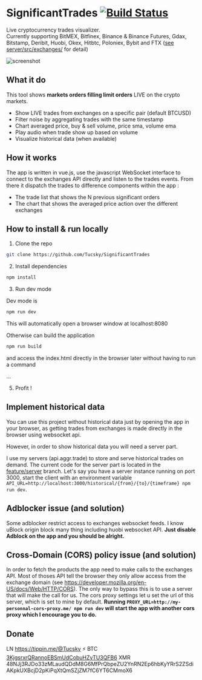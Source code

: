 # SignificantTrades [![Build Status](https://travis-ci.org/Tucsky/SignificantTrades.svg?branch=master)](https://travis-ci.org/Tucsky/SignificantTrades)

Live cryptocurrency trades visualizer.<br>
Currently supporting BitMEX, Bitfinex, Binance & Binance Futures, Gdax, Bitstamp, Deribit, Huobi, Okex, Hitbtc, Poloniex, Bybit and FTX ([see server/src/exchanges/](server/src/exchanges) for detail)

![screenshot](https://i.imgur.com/nHJxsdL.gif)

## What it do

This tool shows **markets orders filling limit orders** LIVE on the crypto markets.

- Show LIVE trades from exchanges on a specific pair (default BTCUSD)
- Filter noise by aggregating trades with the same timestamp
- Chart averaged price, buy & sell volume, price sma, volume ema
- Play audio when trade show up based on volume
- Visualize historical data (when available)

## How it works

The app is written in vue.js, use the javascript WebSocket interface to connect to the exchanges API directly and listen to the trades events. From there it dispatch the trades to difference components within the app :

- The trade list that shows the N previous significant orders
- The chart that shows the averaged price action over the different exchanges

## How to install & run locally

1. Clone the repo

```bash
git clone https://github.com/Tucsky/SignificantTrades
```

2. Install dependencies

```bash
npm install
```

3. Run dev mode

Dev mode is

```bash
npm run dev
```

This will automatically open a browser window at localhost:8080

Otherwise can build the application

```bash
npm run build
```

and access the index.html directly in the browser later without having to run a command

...

5. Profit !

## Implement historical data

You can use this project without historical data just by opening the app in your browser, as getting trades from exchanges is made directly in the browser using websocket api.

However, in order to show historical data you will need a server part.

I use my servers (api.aggr.trade) to store and serve historical trades on demand.
The current code for the server part is located in the [feature/server](https://github.com/Tucsky/SignificantTrades/tree/feature/server) branch.
Let's say you have a server instance running on port 3000, start the client with an environment variable `API_URL=http://localhost:3000/historical/{from}/{to}/{timeframe} npm run dev`.

## Adblocker issue (and solution)

Some adblocker restrict access to exchanges websocket feeds.
I know uBlock origin block many thing including huobi websocket API.
**Just disable Adblock on the app and you should be alright.**

## Cross-Domain (CORS) policy issue (and solution)

In order to fetch the products the app need to make calls to the exchanges API. Most of thoses API tell the browser they only allow access from the exchange domain (see https://developer.mozilla.org/en-US/docs/Web/HTTP/CORS). The only way to bypass this is to use a server that will make the call for us. The cors proxy settings let u set the url of this server, which is set to mine by default.
**Running `PROXY_URL=http://my-personnal-cors-proxy.me/ npm run dev` will start the app with another cors proxy which I encourage you to do.**

## Donate

LN https://tippin.me/@Tucsky ⚡️
BTC [3KjgsrxrQRannoEBSmUdCobuHZyTU3QFB6](bitcoin:3KjgsrxrQRannoEBSmUdCobuHZyTU3QFB6)
XMR 48NJj3RJDo33zMLaudQDdM8G6MfPrQbpeZU2YnRN2Ep6hbKyYRrS2ZSdiAKpkUXBcjD2pKiPqXtQmSZjZM7fC6YT6CMmoX6
